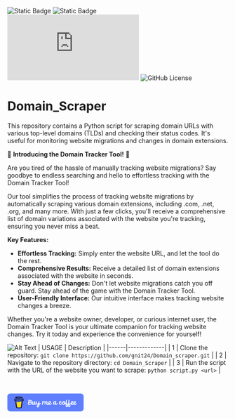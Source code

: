 
![Static Badge](https://img.shields.io/badge/created_by-gnit24-blue?style=flat)
![Static Badge](https://img.shields.io/badge/_-Python-306998?style=flat&logo=Python&labelColor=FFE873)
![GitHub file size in bytes](https://img.shields.io/github/size/gnit24/Domain_Scraper/Domain_Scraper.py?style=flat&color=green)
![GitHub License](https://img.shields.io/github/license/gnit24/Domain_Scraper)



# Domain_Scraper
This repository contains a Python script for scraping domain URLs with various top-level domains (TLDs) and checking their status codes. It's useful for monitoring website migrations and changes in domain extensions.



🚀 **Introducing the Domain Tracker Tool!** 🚀

Are you tired of the hassle of manually tracking website migrations? Say goodbye to endless searching and hello to effortless tracking with the Domain Tracker Tool!

Our tool simplifies the process of tracking website migrations by automatically scraping various domain extensions, including .com, .net, .org, and many more. With just a few clicks, you'll receive a comprehensive list of domain variations associated with the website you're tracking, ensuring you never miss a beat.

**Key Features:**
- **Effortless Tracking:** Simply enter the website URL, and let the tool do the rest.
- **Comprehensive Results:** Receive a detailed list of domain extensions associated with the website in seconds.
- **Stay Ahead of Changes:** Don't let website migrations catch you off guard. Stay ahead of the game with the Domain Tracker Tool.
- **User-Friendly Interface:** Our intuitive interface makes tracking website changes a breeze.

Whether you're a website owner, developer, or curious internet user, the Domain Tracker Tool is your ultimate companion for tracking website changes. Try it today and experience the convenience for yourself!


![Alt Text](https://media.giphy.com/media/i2xIqdC5bGZgDRzHHT/giphy.gif)
| USAGE | Description |
|------|-------------|
| 1    | Clone the repository: `git clone https://github.com/gnit24/Domain_scraper.git` |
| 2    | Navigate to the repository directory: `cd Domain_Scraper` |
| 3    | Run the script with the URL of the website you want to scrape: `python script.py <url>` |

&nbsp;
&nbsp;
&nbsp;
&nbsp;
&nbsp;
&nbsp;
&nbsp;
&nbsp;
&nbsp;


<a href="https://www.buymeacoffee.com/gnit" target="_blank">
  <img src="images/funding.png" alt="Buy Me A Coffee" height="41" width="174">
</a>

